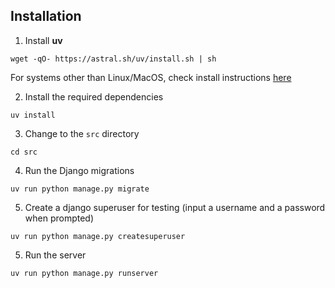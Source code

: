 ## Installation

1. Install **uv**

`wget -qO- https://astral.sh/uv/install.sh | sh`

For systems other than Linux/MacOS, check install instructions [here](https://docs.astral.sh/uv/getting-started/installation/)

2. Install the required dependencies

`uv install`

3. Change to the `src` directory

`cd src`

4. Run the Django migrations

`uv run python manage.py migrate`

5. Create a django superuser for testing (input a username and a password when prompted)

`uv run python manage.py createsuperuser`

5. Run the server

`uv run python manage.py runserver`
